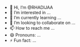 - 👋 Hi, I’m @RHADIJAA
- 👀 I’m interested in ...
- 🌱 I’m currently learning ...
- 💞️ I’m looking to collaborate on ...
- 📫 How to reach me ...
- 😄 Pronouns: ...
- ⚡ Fun fact: ...

<!---
RHADIJAA/RHADIJAA is a ✨ special ✨ repository because its `README.md` (this file) appears on your GitHub profile.
You can click the Preview link to take a look at your changes.
--->
